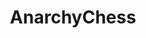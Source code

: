 ---
title: AnarchyChess
crosslinks:
- MassdropBot
- chess
- anti_gif_bot
- livven
- youtubefactsbot
- u_imguralbumbot
- PlayMe
- botwatch
- interestingasfuck
- softwaregore
- youtubot
- tmsbmeta
- gifs
- malaysia
- botpopularitybot
- billwurtzmemes
- polandball
- funny
- makinghiphop
- SubredditDrama
---
